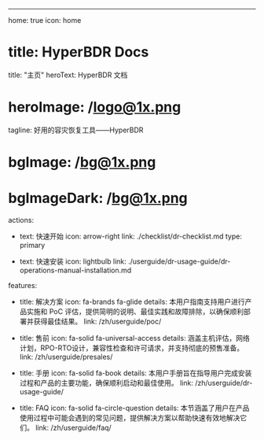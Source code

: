 ---
home: true
icon: home
# title: HyperBDR Docs
title: "主页"
heroText: HyperBDR 文档
# heroImage: /logo@1x.png
tagline: 好用的容灾恢复工具——HyperBDR
# bgImage: /bg@1x.png
# bgImageDark: /bg@1x.png
actions:
  - text: 快速开始
    icon: arrow-right
    link: ./checklist/dr-checklist.md
    type: primary

  - text: 快速安装
    icon: lightbulb
    link: ./userguide/dr-usage-guide/dr-operations-manual-installation.md

features:
  - title: 解决方案
    icon: fa-brands fa-glide
    details: 本用户指南支持用户进行产品实施和 PoC 评估，提供简明的说明、最佳实践和故障排除，以确保顺利部署并获得最佳结果。
    link: /zh/userguide/poc/

  - title: 售前
    icon: fa-solid fa-universal-access
    details: 涵盖主机评估，网络计划，RPO-RTO设计，兼容性检查和许可请求，并支持彻底的预售准备。
    link: /zh/userguide/presales/

  - title: 手册
    icon: fa-solid fa-book
    details: 本用户手册旨在指导用户完成安装过程和产品的主要功能，确保顺利启动和最佳使用。
    link: /zh/userguide/dr-usage-guide/

  - title: FAQ
    icon: fa-solid fa-circle-question
    details: 本节涵盖了用户在产品使用过程中可能会遇到的常见问题，提供解决方案以帮助快速有效地解决它们。
    link: /zh/userguide/faq/
